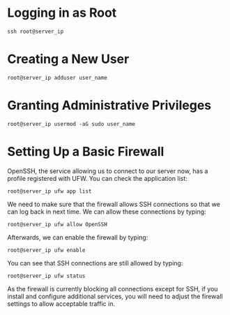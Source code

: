 # Logging in as Root

```
ssh root@server_ip
```

# Creating a New User

```console
root@server_ip adduser user_name
```

# Granting Administrative Privileges

```console
root@server_ip usermod -aG sudo user_name
```

# Setting Up a Basic Firewall

OpenSSH, the service allowing us to connect to our server now, has a profile registered with UFW. You can check the application list:

```console
root@server_ip ufw app list
```

We need to make sure that the firewall allows SSH connections so that we can log back in next time. We can allow these connections by typing:

```console
root@server_ip ufw allow OpenSSH
```

Afterwards, we can enable the firewall by typing:

```console
root@server_ip ufw enable
```

You can see that SSH connections are still allowed by typing:


```console
root@server_ip ufw status
```

As the firewall is currently blocking all connections except for SSH, if you install and configure additional services, you will need to adjust the firewall settings to allow acceptable traffic in.

